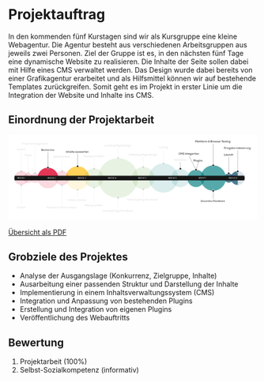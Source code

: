 # Projektauftrag
In den kommenden fünf Kurstagen sind wir als Kursgruppe eine kleine Webagentur. Die Agentur besteht aus verschiedenen Arbeitsgruppen aus jeweils zwei Personen. Ziel der Gruppe ist es, in den nächsten fünf Tage eine dynamische Website zu realisieren. Die Inhalte der Seite sollen dabei mit Hilfe eines CMS verwaltet werden. Das Design wurde dabei bereits von einer Grafikagentur erarbeitet und als Hilfsmittel können wir auf bestehende Templates zurückgreifen. Somit geht es im Projekt in erster Linie um die Integration der Website und Inhalte ins CMS.

## Einordnung der Projektarbeit

![Phasen bei der Websiteerstellung - komplett](../01%20Grundlagen%20zum%20Ablauf/src/Phasen%20-%20M289.png)

[Übersicht als PDF](../01%20Grundlagen%20zum%20Ablauf/src/Phasen%20-%20M289.pdf)

## Grobziele des Projektes
- Analyse der Ausgangslage (Konkurrenz, Zielgruppe, Inhalte)
- Ausarbeitung einer passenden Struktur und Darstellung der Inhalte
- Implementierung in einem Inhaltsverwaltungssystem (CMS)
- Integration und Anpassung von bestehenden Plugins
- Erstellung und Integration von eigenen Plugins
- Veröffentlichung des Webauftritts

## Bewertung
1. Projektarbeit (100%)
2. Selbst-Sozialkompetenz (informativ)